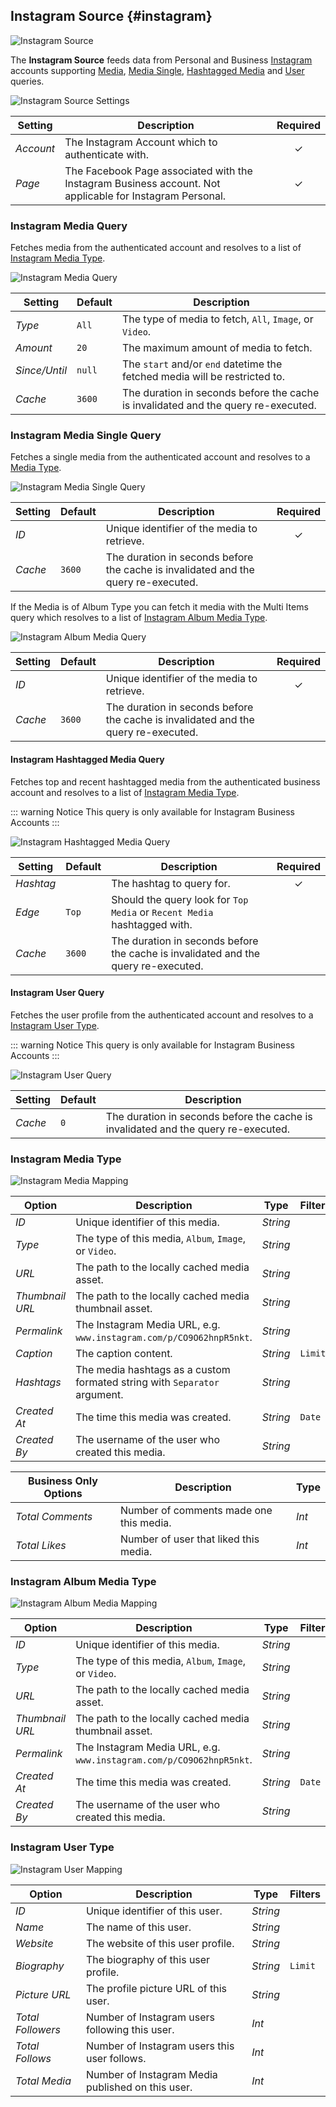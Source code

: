 ## Instagram Source {#instagram}

![Instagram Source](/essentials-for-yootheme-pro/assets/brands/instagram.svg)

The **Instagram Source** feeds data from Personal and Business [Instagram](https://www.instagram.com/) accounts supporting [Media](#instagram-media-query), [Media Single](#instagram-media-single-query), [Hashtagged Media](#instagram-hashtagged-media-query) and [User](#instagram-user-query) queries.

<!--@include: ./common-provider-settings.md-->

![Instagram Source Settings](./assets/providers/ig-business-config.webp)

| Setting | Description | Required |
| --- | --- | :---: |
| *Account* | The Instagram Account which to authenticate with. | &#x2713; |
| *Page* | The Facebook Page associated with the Instagram Business account. Not applicable for Instagram Personal. | &#x2713; |

### Instagram Media Query

Fetches media from the authenticated account and resolves to a list of [Instagram Media Type](#instagram-media-type).

![Instagram Media Query](./assets/providers/ig-query-media.webp)

| Setting | Default | Description |
| --- | --- | --- |
| *Type* | `All` | The type of media to fetch, `All`, `Image`, or `Video`. |
| *Amount* | `20` | The maximum amount of media to fetch. |
| *Since/Until* | `null` | The `start` and/or `end` datetime the fetched media will be restricted to. |
| *Cache* | `3600` | The duration in seconds before the cache is invalidated and the query re-executed. |

### Instagram Media Single Query

Fetches a single media from the authenticated account and resolves to a [Media Type](../instagram#media-type).

![Instagram Media Single Query](./assets/providers/ig-query-media-single.webp)

| Setting | Default | Description | Required |
| --- | --- | --- | :---: |
| *ID* | | Unique identifier of the media to retrieve. | &#x2713; |
| *Cache* | `3600` | The duration in seconds before the cache is invalidated and the query re-executed. |

If the Media is of Album Type you can fetch it media with the Multi Items query which resolves to a list of [Instagram Album Media Type](#instagram-album-media-type).

![Instagram Album Media Query](./assets/providers/ig-query-media-single.webp)

| Setting | Default | Description | Required |
| --- | --- | --- | :---: |
| *ID* | | Unique identifier of the media to retrieve. | &#x2713; |
| *Cache* | `3600` | The duration in seconds before the cache is invalidated and the query re-executed. |

#### Instagram Hashtagged Media Query

Fetches top and recent hashtagged media from the authenticated business account and resolves to a list of [Instagram Media Type](#instagram-media-type).

::: warning Notice
This query is only available for Instagram Business Accounts
:::

![Instagram Hashtagged Media Query](./assets/providers/ig-query-hashtagged-media.webp)

| Setting | Default | Description | Required |
| --- | --- | --- | :---: |
| *Hashtag* | | The hashtag to query for. | &#x2713; |
| *Edge* | `Top` | Should the query look for `Top Media` or `Recent Media` hashtagged with. |
| *Cache* | `3600` | The duration in seconds before the cache is invalidated and the query re-executed. |

#### Instagram User Query

Fetches the user profile from the authenticated account and resolves to a [Instagram User Type](#instagram-user-type).

::: warning Notice
This query is only available for Instagram Business Accounts
:::

![Instagram User Query](./assets/providers/ig-query-user.webp)

| Setting | Default | Description |
| --- | --- | --- |
| *Cache* | `0` | The duration in seconds before the cache is invalidated and the query re-executed. |

### Instagram Media Type

![Instagram Media Mapping](./assets/providers/ig-type-media.webp)

| Option | Description | Type | Filters |
| --- | --- | --- | --- |
| *ID* | Unique identifier of this media. | *String* |
| *Type* | The type of this media, `Album`, `Image`, or `Video`. | *String* |
| *URL* | The path to the locally cached media asset. | *String* |
| *Thumbnail URL* | The path to the locally cached media thumbnail asset. | *String* |
| *Permalink* | The Instagram Media URL, e.g. `www.instagram.com/p/CO9O62hnpR5nkt`. | *String* |
| *Caption* | The caption content. | *String* | `Limit` |
| *Hashtags* | The media hashtags as a custom formated string with `Separator` argument. | *String* |
| *Created At* | The time this media was created. | *String* | `Date` |
| *Created By* | The username of the user who created this media. | *String* |

| Business Only Options | Description | Type |
| --- | --- | --- |
| *Total Comments* | Number of comments made one this media. | *Int* |
| *Total Likes* | Number of user that liked this media. | *Int* |

### Instagram Album Media Type

![Instagram Album Media Mapping](./assets/providers/ig-type-album-media.webp)

| Option | Description | Type | Filters |
| --- | --- | --- | --- |
| *ID* | Unique identifier of this media. | *String* |
| *Type* | The type of this media, `Album`, `Image`, or `Video`. | *String* |
| *URL* | The path to the locally cached media asset. | *String* |
| *Thumbnail URL* | The path to the locally cached media thumbnail asset. | *String* |
| *Permalink* | The Instagram Media URL, e.g. `www.instagram.com/p/CO9O62hnpR5nkt`. | *String* |
| *Created At* | The time this media was created. | *String* | `Date` |
| *Created By* | The username of the user who created this media. | *String* |

### Instagram User Type

![Instagram User Mapping](./assets/providers/ig-type-user.webp)

| Option | Description | Type | Filters |
| --- | --- | --- | --- |
| *ID* | Unique identifier of this user. | *String* |
| *Name* | The name of this user. | *String* |
| *Website* | The website of this user profile. | *String* |
| *Biography* | The biography of this user profile. | *String* | `Limit` |
| *Picture URL* | The profile picture URL of this user. | *String* |
| *Total Followers* | Number of Instagram users following this user. | *Int* |
| *Total Follows* | Number of Instagram users this user follows. | *Int* |
| *Total Media* | Number of Instagram Media published on this user. | *Int* |
